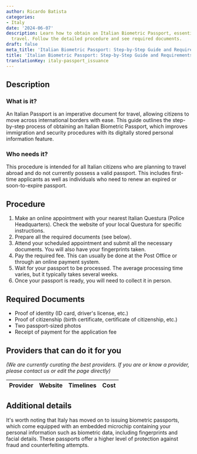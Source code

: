 ```yaml
---
author: Ricardo Batista
categories:
- Italy
date: '2024-06-07'
description: Learn how to obtain an Italian Biometric Passport, essential for international
  travel. Follow the detailed procedure and see required documents.
draft: false
meta_title: 'Italian Biometric Passport: Step-by-Step Guide and Requirements'
title: 'Italian Biometric Passport: Step-by-Step Guide and Requirements'
translationKey: italy-passport_issuance
---
```



## Description
### What is it?
An Italian Passport is an imperative document for travel, allowing citizens to move across international borders with ease. This guide outlines the step-by-step process of obtaining an Italian Biometric Passport, which improves immigration and security procedures with its digitally stored personal information feature.

### Who needs it?
This procedure is intended for all Italian citizens who are planning to travel abroad and do not currently possess a valid passport. This includes first-time applicants as well as individuals who need to renew an expired or soon-to-expire passport.

## Procedure
1. Make an online appointment with your nearest Italian Questura (Police Headquarters). Check the website of your local Questura for specific instructions.
2. Prepare all the required documents (see below).
3. Attend your scheduled appointment and submit all the necessary documents. You will also have your fingerprints taken.
4. Pay the required fee. This can usually be done at the Post Office or through an online payment system.
5. Wait for your passport to be processed. The average processing time varies, but it typically takes several weeks.
6. Once your passport is ready, you will need to collect it in person.

## Required Documents
- Proof of identity (ID card, driver's license, etc.)
- Proof of citizenship (birth certificate, certificate of citizenship, etc.)
- Two passport-sized photos
- Receipt of payment for the application fee

## Providers that can do it for you

_(We are currently curating the best providers. If you are or know a provider, please contact us or edit the page directly)_

| Provider        |     Website     |     Timelines    |       Cost      |
| --------------- | --------------- |  :-------------: | :-------------: |

## Additional details
It's worth noting that Italy has moved on to issuing biometric passports, which come equipped with an embedded microchip containing your personal information such as biometric data, including fingerprints and facial details. These passports offer a higher level of protection against fraud and counterfeiting attempts.